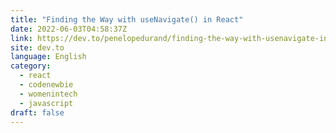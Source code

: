 ```yaml
---
title: "Finding the Way with useNavigate() in React"
date: 2022-06-03T04:58:37Z
link: https://dev.to/penelopedurand/finding-the-way-with-usenavigate-in-react-2632?utm_medium=RSS&utm_source=news.12bit.vn
site: dev.to
language: English
category:
  - react
  - codenewbie
  - womenintech
  - javascript
draft: false
---
```

